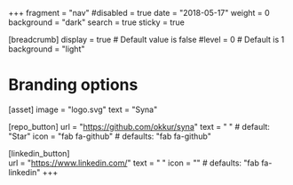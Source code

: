 +++
fragment = "nav"
#disabled = true
date = "2018-05-17"
weight = 0
background = "dark"
search = true
sticky = true

[breadcrumb]
  display = true # Default value is false
  #level = 0 # Default is 1
  background = "light"

# Branding options
[asset]
  image = "logo.svg"
  text = "Syna"

[repo_button]
  url = "https://github.com/okkur/syna"
  text = " " # default: "Star"
  icon = "fab fa-github" # defaults: "fab fa-github"

[linkedin_button]  
  url = "https://www.linkedin.com/"
  text = " "
  icon = "" # defaults: "fab fa-linkedin"
+++
